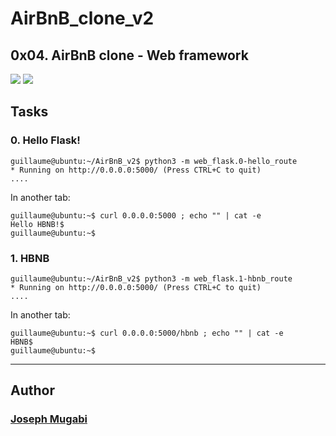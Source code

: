 # AirBnB_clone_v2
## 0x04. AirBnB clone - Web framework
![](https://s3.amazonaws.com/intranet-projects-files/concepts/74/hbnb_step3.png)
![](https://youtu.be/q_t18Qw30vc)

## Tasks
### 0. Hello Flask!
```
guillaume@ubuntu:~/AirBnB_v2$ python3 -m web_flask.0-hello_route
* Running on http://0.0.0.0:5000/ (Press CTRL+C to quit)
....
```
In another tab:
```
guillaume@ubuntu:~$ curl 0.0.0.0:5000 ; echo "" | cat -e
Hello HBNB!$
guillaume@ubuntu:~$ 
```
### 1. HBNB
```
guillaume@ubuntu:~/AirBnB_v2$ python3 -m web_flask.1-hbnb_route
* Running on http://0.0.0.0:5000/ (Press CTRL+C to quit)
....
```
In another tab:
```
guillaume@ubuntu:~$ curl 0.0.0.0:5000/hbnb ; echo "" | cat -e
HBNB$
guillaume@ubuntu:~$ 
```

---
## Author
### [Joseph Mugabi](https://twitter.com/joseph_mugabi)
